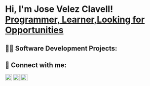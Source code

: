 <h1>Hi, I'm Jose Velez Clavell! <br/><a href="https://github.com/joshmadakor1">Programmer, Learner,Looking for Opportunities</a> <a href="https://www.linkedin.com/in/jose-velez-clavell/"></a>
<h2>👨‍💻 Software Development Projects:</h2>

<h2> 🤳 Connect with me:</h2>


[<img align="left" alt="JoshMadakor | Twitter" width="22px" src="https://cdn.jsdelivr.net/npm/simple-icons@v3/icons/twitter.svg" />][twitter]
[<img align="left" alt="JoshMadakor | LinkedIn" width="22px" src="https://cdn.jsdelivr.net/npm/simple-icons@v3/icons/linkedin.svg" />][linkedin]
[<img align="left" alt="JoshMadakor | Instagram" width="22px" src="https://cdn.jsdelivr.net/npm/simple-icons@v3/icons/instagram.svg" />][instagram]

[twitter]: https://twitter.com/josevelezcode
[instagram]: https://www.instagram.com/jose2004antonio/
[linkedin]: https://linkedin.com/in/jose-velez-clavell-339a39275
